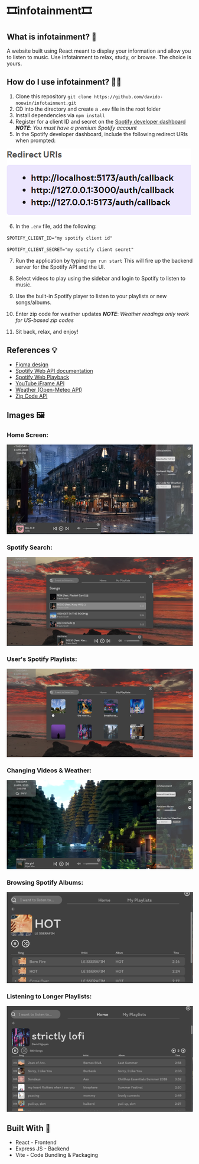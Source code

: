 # 🎞️infotainment🎞️
## What is infotainment? 🤔
A website built using React meant to display your information and allow you to listen to music. Use infotainment to relax, study, or browse. The choice is yours.
## How do I use infotainment? 🐱‍💻
1. Clone this repository `git clone https://github.com/davido-noowin/infotainment.git`
2. CD into the directory and create a `.env` file in the root folder
3. Install dependencies via `npm install`
4. Register for a client ID and secret on the [Spotify developer dashboard](https://developer.spotify.com/dashboard) **_NOTE_**: _You must have a premium Spotify account_
5. In the Spotify developer dashboard, include the following redirect URIs when prompted:
<img src="./images/redirectURIs.PNG"/>

6. In the `.env` file, add the following: 

`SPOTIFY_CLIENT_ID="my spotify client id"`
<br />

`SPOTIFY_CLIENT_SECRET="my spotify client secret"` 

7. Run the application by typing `npm run start` This will fire up the backend server for the Spotify API and the UI.

8. Select videos to play using the sidebar and login to Spotify to listen to music.

9. Use the built-in Spotify player to listen to your playlists or new songs/albums.

10. Enter zip code for weather updates **_NOTE_**: _Weather readings only work for US-based zip codes_

11. Sit back, relax, and enjoy!

## References 💡
* [Figma design](https://www.figma.com/design/8GSl8ELzVrjUhudOh2S0vL/infotainment?node-id=6-6&t=3T6RfQAnLcjKlcF4-1)
* [Spotify Web API documentation](https://developer.spotify.com/documentation/web-api)
* [Spotify Web Playback](https://developer.spotify.com/documentation/web-playback-sdk)
* [YouTube iFrame API](https://developers.google.com/youtube/iframe_api_reference)
* [Weather (Open-Meteo API)](https://open-meteo.com/en/docs)
* [Zip Code API](https://www.zippopotam.us/)

## Images 🖼️
### Home Screen:

<img src="./images/Cap1.PNG"/>

### Spotify Search:

<img src="./images/Cap2.PNG"/>

### User's Spotify Playlists:

<img src="./images/Cap3.PNG"/>


### Changing Videos & Weather:

<img src="./images/Cap4.PNG"/>

### Browsing Spotify Albums:

<img src="./images/Cap5.PNG"/>

### Listening to Longer Playlists:

<img src="./images/Cap6.png"/>

## Built With 🔨
* React - Frontend
* Express JS - Backend
* Vite - Code Bundling & Packaging